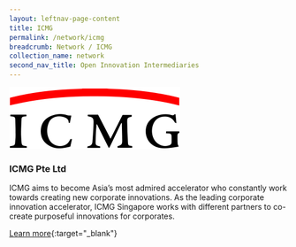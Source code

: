 ```yaml
---
layout: leftnav-page-content
title: ICMG
permalink: /network/icmg
breadcrumb: Network / ICMG
collection_name: network
second_nav_title: Open Innovation Intermediaries
---
```

<div class="networklogo">
<a href="https://www.icmg.com.sg?utm_source=openinnovationnetwork.sg&utm_medium=referral"">
<img src="/images/partners/ICMG logo.PNG" alt="1">
</a>
  </div>

<h3>ICMG Pte Ltd</h3>

ICMG aims to become Asia’s most admired accelerator who constantly work towards creating new corporate innovations. As the leading corporate innovation accelerator, ICMG Singapore works with different partners to co-create purposeful innovations for corporates.

[Learn more](https://www.icmg.com.sg?utm_source=openinnovationnetwork.sg&utm_medium=referral"){:target="_blank"}
